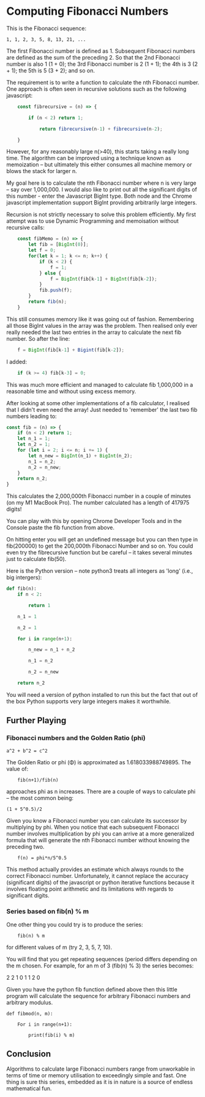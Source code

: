 # Computing Fibonacci Numbers

This is the Fibonacci sequence:

    1, 1, 2, 3, 5, 8, 13, 21, ...

The first Fibonacci number is defined as 1. Subsequent Fibonacci numbers are defined as the sum of the preceding 2. So that the 2nd Fibonacci number is also 1 (1 + 0); the 3rd Fibonacci number is 2 (1 + 1); the 4th is 3 (2 + 1); the 5th is 5 (3 + 2); and so on.

The requirement is to write a function to calculate the nth Fibonacci number. One approach is often seen in recursive solutions such as the following javascript:
```javascript
    const fibrecursive = (n) => {

        if (n < 2) return 1;

            return fibrecursive(n-1) + fibrecursive(n-2);

    }
```
However, for any reasonably large n(>40), this starts taking a really long time. The algorithm can be improved using a technique known as memoization – but ultimately this either consumes all machine memory or blows the stack for larger n.

My goal here is to calculate the nth Fibonacci number where n is very large – say over 1,000,000. I would also like to print out all the significant digits of this number - enter the Javascript BigInt type. Both node and the Chrome javascript implementation support BigInt providing arbitrarily large integers.

Recursion is not strictly necessary to solve this problem efficiently. My first attempt was to use Dynamic Programming and memoisation without recursive calls:
```javascript
    const fibMemo = (n) => {
        let fib = [BigInt(0)];
        let f = 0;
        for(let k = 1; k <= n; k++) {
            if (k < 2) {
                f = 1;
            } else {
                f = BigInt(fib[k-1] + BigInt(fib[k-2]);
            }
            fib.push(f);
        }
        return fib(n);
    }
```
This still consumes memory like it was going out of fashion. Remembering all those BigInt values in the array was the problem. Then realised only ever really needed the last two entries in the array to calculate the next fib number. So after the line:
```javascript
    f = BigInt(fib[k-1] + Bigint(fib[k-2]);
```
I added:
```javascript
    if (k >= 4) fib[k-3] = 0;
```
This was much more efficient and managed to calculate fib 1,000,000 in a reasonable time and without using excess memory.

After looking at some other implementations of a fib calculator, I realised that I didn't even need the array! Just needed to 'remember' the last two fib numbers leading to:
```javascript
const fib = (n) => {
    if (n < 2) return 1;
    let n_1 = 1;
    let n_2 = 1;
    for (let i = 2; i <= n; i += 1) {
        let n_new = BigInt(n_1) + BigInt(n_2);
        n_1 = n_2;
        n_2 = n_new;
    }
    return n_2;
}
```
This calculates the 2,000,000th Fibonacci number in a couple of minutes (on my M1 MacBook Pro). The number calculated has a length of 417975 digits!

You can play with this by opening Chrome Developer Tools and in the Console paste the fib function from above.

On hitting enter you will get an undefined message but you can then type in fib(200000) to get the 200,000th Fibonacci Number and so on. You could even try the fibrecursive function but be careful – it takes several minutes just to calculate fib(50).

Here is the Python version – note python3 treats all integers as 'long' (i.e., big intergers):
```python
def fib(n):
    if n < 2:

        return 1

    n_1 = 1

    n_2 = 1

    for i in range(n+1):

        n_new = n_1 + n_2

        n_1 = n_2

        n_2 = n_new

    return n_2
```
You will need a version of python installed to run this but the fact that out of the box Python supports very large integers makes it worthwhile.

## Further Playing

### Fibonacci numbers and the Golden Ratio (phi)

```
a^2 + b^2 = c^2
```

The Golden Ratio or phi (&Phi;) is approximated as 1.618033988749895. The value of:
```
    fib(n+1)/fib(n)
```
approaches phi as n increases. There are a couple of ways to calculate phi – the most common being:

    (1 + 5^0.5)/2

Given you know a Fibonacci number you can calculate its successor by multiplying by phi. When you notice that each subsequent Fibonacci number involves multiplication by phi you can arrive at a more generalized formula that will generate the nth Fibonacci number without knowing the preceding two.
```
    f(n) = phi*n/5^0.5
```
This method actually provides an estimate which always rounds to the correct Fibonacci number. Unfortunately, it cannot replace the accuracy (significant digits) of the javascript or python iterative functions because it involves floating point arithmetic and its limitations with regards to significant digits.

### Series based on fib(n) % m

One other thing you could try is to produce the series:
```
    fib(n) % m
```
for different values of m (try 2, 3, 5, 7, 10).

You will find that you get repeating sequences (period differs depending on the m chosen. For example, for an m of 3 (fib(n) % 3) the series becomes:

2 2 1 0 1 1 2 0

Given you have the python fib function defined above then this little program will calculate the sequence for arbitrary Fibonacci numbers and arbitrary modulus.
```
def fibmod(n, m):

    For i in range(n+1):

        print(fib(i) % m)
```
## Conclusion

Algorithms to calculate large Fibonacci numbers range from unworkable in terms of time or memory utilisation to exceedingly simple and fast. One thing is sure this series, embedded as it is in nature is a source of endless mathematical fun.